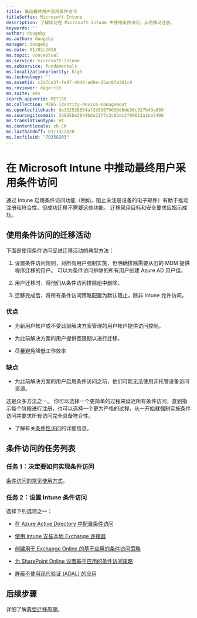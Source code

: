 ```yaml
---
title: 推动最终用户采用条件访问
titleSuffix: Microsoft Intune
description: 了解如何在 Microsoft Intune 中使用条件访问，从而推动注册。
keywords: ''
author: dougeby
ms.author: dougeby
manager: dougeby
ms.date: 01/02/2018
ms.topic: conceptual
ms.service: microsoft-intune
ms.subservice: fundamentals
ms.localizationpriority: high
ms.technology: ''
ms.assetid: c2d7ce3f-fe97-4044-ad9e-25ac8fa301c9
ms.reviewer: dagerrit
ms.suite: ems
search.appverid: MET150
ms.collection: M365-identity-device-management
ms.openlocfilehash: da332528854af2b53879d30d6de90c927b49a889
ms.sourcegitcommit: 3d895be2844bda2177c2c85dc2f09612a1be5490
ms.translationtype: HT
ms.contentlocale: zh-CN
ms.lasthandoff: 03/13/2020
ms.locfileid: "79358203"
---
```

# <a name="drive-end-user-adoption-with-conditional-access-in-microsoft-intune"></a>在 Microsoft Intune 中推动最终用户采用条件访问

通过 Intune 启用条件访问功能（例如，阻止未注册设备的电子邮件）有助于推动注册和符合性，但成功迁移不需要这些功能。 迁移采用目标和安全要求应指示成功。

## <a name="migration-campaign-with-conditional-access"></a>使用条件访问的迁移活动

下面是使用条件访问促进迁移活动的典型方法：

1. 设置条件访问规则，对所有用户强制实施，但明确排除需要从旧的 MDM 提供程序迁移的用户。 可以为条件访问排除的所有用户创建 Azure AD 用户组。

2. 用户迁移时，将他们从条件访问排除组中删除。

3. 迁移完成后，将所有条件访问策略配置为默认阻止，除非 Intune 允许访问。

### <a name="advantages"></a>优点

- 为新用户帐户或不受此前解决方案管理的用户帐户提供访问控制。

- 为此前解决方案的用户提供宽限期以进行迁移。

- 尽量避免降低工作效率

### <a name="disadvantages"></a>缺点

- 为此前解决方案的用户启用条件访问之前，他们可能无法使用非托管设备访问资源。


这是众多方法之一。 你可以选择一个更简单的过程来延迟所有条件访问，直到指示每个阶段进行注册，也可以选择一个更为严格的过程，从一开始就强制实施条件访问并要求所有访问完全具备符合性。

- 了解有关[条件性访问](../protect/conditional-access.md)的详细信息。

## <a name="task-list-for-conditional-access"></a>条件访问的任务列表

### <a name="task-1-decide-how-you-are-going-to-implement-conditional-access"></a>任务 1：决定要如何实现条件访问

[条件访问的常见使用方式](../protect/conditional-access-intune-common-ways-use.md)。

### <a name="task-2-set-up-intune-conditional-access"></a>任务 2：设置 Intune 条件访问

选择下列选项之一：

- [在 Azure Active Directory 中配置条件访问](https://docs.microsoft.com/azure/active-directory/active-directory-conditional-access-azure-portal)

- [使用 Intune 安装本地 Exchange 连接器](../protect/exchange-connector-install.md)

- [创建用于 Exchange Online 的基于应用的条件访问策略](../protect/app-based-conditional-access-intune-create.md)

- [为 SharePoint Online 设置基于应用的条件访问策略](../protect/app-based-conditional-access-intune-create.md)

- [屏蔽不使用现代验证 (ADAL) 的应用](../protect/app-modern-authentication-block.md)

## <a name="next-steps"></a>后续步骤

详细了解[典型迁移周期](migration-guide-cycle.md)。
